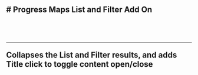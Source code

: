 <h2># Progress Maps List and Filter Add On<h2><br>
<hr>
<p>Collapses the List and Filter results, and adds Title click to toggle content open/close</p>

